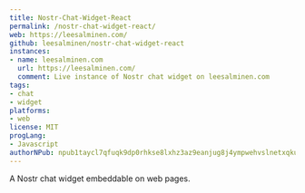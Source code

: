 ```yaml
---
title: Nostr-Chat-Widget-React
permalink: /nostr-chat-widget-react/
web: https://leesalminen.com/
github: leesalminen/nostr-chat-widget-react
instances:
- name: leesalminen.com
  url: https://leesalminen.com/
  comment: Live instance of Nostr chat widget on leesalminen.com
tags:
- chat
- widget
platforms:
- web
license: MIT
progLang:
- Javascript
authorNPub: npub1taycl7qfuqk9dp0rhkse8lxhz3az9eanjug8j4ympwehvslnetxqkujg5y
---
```


A Nostr chat widget embeddable on web pages. 
